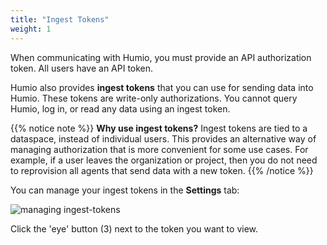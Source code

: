 ```yaml
---
title: "Ingest Tokens"
weight: 1
---
```


When communicating with Humio, you must provide an API authorization token. All users have an API token.

Humio also provides **ingest tokens** that you can use for sending data into Humio.
These tokens are write-only authorizations. You cannot query Humio, log in, or read any data using an ingest token.

{{% notice note %}}
__Why use ingest tokens?__ Ingest tokens are tied to a dataspace, instead of individual users. This provides an alternative way of managing authorization that is more convenient for some use cases. For example, if a user leaves the organization or project, then you do not need to reprovision all agents that send data with a new token.
{{% /notice %}}

You can manage your ingest tokens in the **Settings** tab:

![managing ingest-tokens](/images/ingest-tokens.png)

Click the 'eye' button (3) next to the token you want to view.
